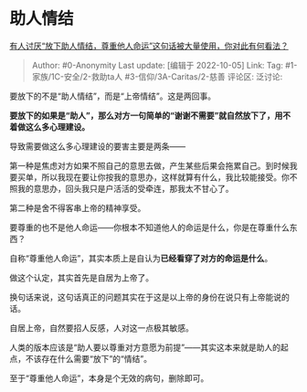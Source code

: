 # 助人情结
[有人讨厌“放下助人情结，尊重他人命运”这句话被大量使用，你对此有何看法？](https://www.zhihu.com/question/529567591/answer/2702108980)

> Author: #0-Anonymity
> Last update: [编辑于 2022-10-05]
> Link:
> Tag: #1-家族/1C-安全/2-救助ta人 #3-信仰/3A-Caritas/2-慈善
> 评论区:
> 泛讨论:

要放下的不是“助人情结”，而是“上帝情结”。这是两回事。

**要放下的如果是“助人”，那么对方一句简单的“谢谢不需要”就自然放下了，用不着做这么多心理建设。**

导致需要做这么多心理建设的要害主要是两条——

第一种是焦虑对方如果不照自己的意思去做，产生某些后果会拖累自己。到时候我要买单，所以我现在要让你按我的意思办，这样就算有什么，我比较能接受。你不照我的意思办，回头我只是户活活的受牵连，那我太不甘心了。

第二种是舍不得客串上帝的精神享受。

要尊重的也不是他人命运——你根本不知道他人的命运是什么，你是在尊重什么东西？

自称“尊重他人命运”，其实本质上是自认为**已经看穿了对方的命运是什么**。

做这个认定，其实首先是自居为上帝了。

换句话来说，这句话真正的问题其实在于这是以上帝的身份在说只有上帝能说的话。

自居上帝，自然要招人反感，人对这一点极其敏感。

人类的版本应该是“助人要以尊重对方意愿为前提”——其实这本来就是助人的起点，不该存在什么需要“放下”的“情结”。

至于“尊重他人命运”，本身是个无效的病句，删除即可。
